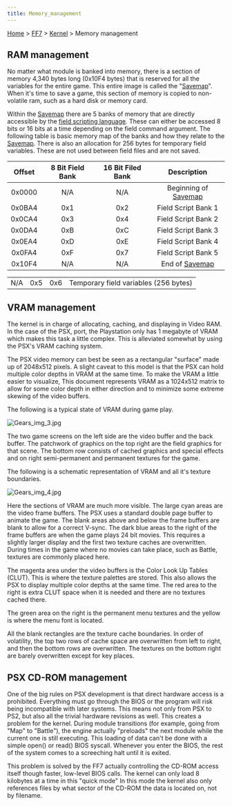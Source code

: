 ```yaml
---
title: Memory_management
---
```


[Home](../../Main_Page.md) > [FF7](../../FF7.md) > [Kernel](../Kernel.md) > Memory management

## RAM management

No matter what module is banked into memory, there is a section of memory 4,340 bytes long (0x10F4 bytes) that is reserved for all the variables for the entire game. This entire image is called the "[Savemap](../Savemap.md)". When it's time to save a game, this section of memory is copied to non-volatile ram, such as a hard disk or memory card.

Within the [Savemap](../Savemap.md) there are 5 banks of memory that are directly accessible by the [field scripting language](FF7/Field_script "wikilink"). These can either be accessed 8 bits or 16 bits at a time depending on the field command argument. The following table is basic memory map of the banks and how they relate to the [Savemap](../Savemap.md). There is also an allocation for 256 bytes for temporary field variables. These are not used between field files and are not saved.

| Offset | 8 Bit Field Bank | 16 Bit Filed Bank |                  Description                   |
|:------:|:----------------:|:-----------------:|:----------------------------------------------:|
| 0x0000 |       N/A        |        N/A        | Beginning of [Savemap](../Savemap.md) |
| 0x0BA4 |       0x1        |        0x2        |              Field Script Bank 1               |
| 0x0CA4 |       0x3        |        0x4        |              Field Script Bank 2               |
| 0x0DA4 |       0xB        |        0xC        |              Field Script Bank 3               |
| 0x0EA4 |       0xD        |        0xE        |              Field Script Bank 4               |
| 0x0FA4 |       0xF        |        0x7        |              Field Script Bank 5               |
| 0x10F4 |       N/A        |        N/A        |    End of [Savemap](../Savemap.md)    |

|     |     |     |                                       |
|-----|:---:|:---:|---------------------------------------|
| N/A | 0x5 | 0x6 | Temporary field variables (256 bytes) |

## VRAM management

The kernel is in charge of allocating, caching, and displaying in Video RAM. In the case of the PSX, port, the Playstation only has 1 megabyte of VRAM which makes this task a little complex. This is alleviated somewhat by using the PSX's VRAM caching system.

The PSX video memory can best be seen as a rectangular "surface" made up of 2048x512 pixels. A slight caveat to this model is that the PSX can hold multiple color depths in VRAM at the same time. To make the VRAM a little easier to visualize, This document represents VRAM as a 1024x512 matrix to allow for some color depth in either direction and to minimize some extreme skewing of the video buffers.

  
The following is a typical state of VRAM during game play.

![](Gears_img_3.jpg "Gears_img_3.jpg")

The two game screens on the left side are the video buffer and the back buffer. The patchwork of graphics on the top right are the field graphics for that scene. The bottom row consists of cached graphics and special effects and on right semi-permanent and permanent textures for the game.

  
The following is a schematic representation of VRAM and all it's texture boundaries.

![](Gears_img_4.jpg "Gears_img_4.jpg")

Here the sections of VRAM are much more visible. The large cyan areas are the video frame buffers. The PSX uses a standard double page buffer to animate the game. The blank areas above and below the frame buffers are blank to allow for a correct V-sync. The dark blue areas to the right of the frame buffers are when the game plays 24 bit movies. This requires a slightly larger display and the first two texture caches are overwritten. During times in the game where no movies can take place, such as Battle, textures are commonly placed here.

The magenta area under the video buffers is the Color Look Up Tables (CLUT). This is where the texture palettes are stored. This also allows the PSX to display multiple color depths at the same time. The red area to the right is extra CLUT space when it is needed and there are no textures cached there.

The green area on the right is the permanent menu textures and the yellow is where the menu font is located.

All the blank rectangles are the texture cache boundaries. In order of volatility, the top two rows of cache space are overwritten from left to right, and then the bottom rows are overwritten. The textures on the bottom right are barely overwritten except for key places.

  

## PSX CD-ROM management

One of the big rules on PSX development is that direct hardware access is a prohibited. Everything must go through the BIOS or the program will risk being incompatible with later systems. This means not only from PSX to PS2, but also all the trivial hardware revisions as well. This creates a problem for the kernel. During module transitions (for example, going from "Map" to "Battle"), the engine actually "preloads" the next module while the current one is still executing. This loading of data can't be done with a simple open() or read() BIOS syscall. Whenever you enter the BIOS, the rest of the system comes to a screeching halt until it is exited.

This problem is solved by the FF7 actually controlling the CD-ROM access itself though faster, low-level BIOS calls. The kernel can only load 8 kilobytes at a time in this "quick mode" In this mode the kernel also only references files by what sector of the CD-ROM the data is located on, not by filename.
